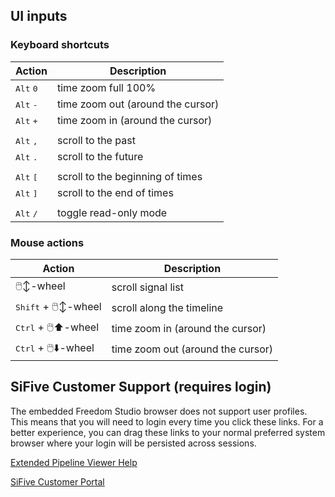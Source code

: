 
##



## UI inputs

### Keyboard shortcuts

| Action | Description |
|-|-|
| <kbd>Alt</kbd> <kbd>0</kbd> | time zoom full 100% |
| <kbd>Alt</kbd> <kbd>-</kbd> | time zoom out (around the cursor) |
| <kbd>Alt</kbd> <kbd>+</kbd> | time zoom in (around the cursor) |
|||
| <kbd>Alt</kbd> <kbd>,</kbd> | scroll to the past |
| <kbd>Alt</kbd> <kbd>.</kbd> | scroll to the future |
|||
| <kbd>Alt</kbd> <kbd>[</kbd> | scroll to the beginning of times |
| <kbd>Alt</kbd> <kbd>]</kbd> | scroll to the end of times |
|||
| <kbd>Alt</kbd> <kbd>/</kbd> | toggle read-only mode |

### Mouse actions

| Action | Description |
|-|-|
| 🖱️↕️-wheel | scroll signal list |
| <kbd>Shift</kbd> + 🖱️↕️-wheel  | scroll along the timeline |
| <kbd>Ctrl</kbd> + 🖱️⬆️-wheel | time zoom in (around the cursor) |
| <kbd>Ctrl</kbd> + 🖱️⬇️-wheel | time zoom out (around the cursor) |

## SiFive Customer Support (requires login)

The embedded Freedom Studio browser does not support user profiles.  This means that you will need to login every time
you click these links.  For a better experience, you can drag these links to your normal preferred system browser where
your login will be persisted across sessions.

[Extended Pipeline Viewer Help](https://sifive.atlassian.net/wiki/spaces/S5CKB/pages/2421392498/Freedom+Studio+Pipeline+Viewer+2022.12+Help) 

[SiFive Customer Portal](https://sifive.atlassian.net/servicedesk/customer/portal/47/article/465732086?src=-88580917)